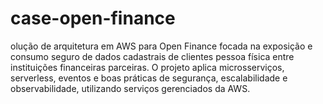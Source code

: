 # case-open-finance
olução de arquitetura em AWS para Open Finance focada na exposição e consumo seguro de dados cadastrais de clientes pessoa física entre instituições financeiras parceiras. O projeto aplica microsserviços, serverless, eventos e boas práticas de segurança, escalabilidade e observabilidade, utilizando serviços gerenciados da AWS.
